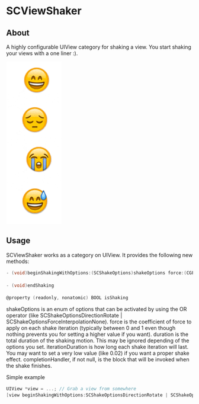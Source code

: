 SCViewShaker
============


## About
A highly configurable UIView category for shaking a view. You start shaking your views with a one liner :).

![](shake.gif)

## Usage

SCViewShaker works as a category on UIView. It provides the following new methods:
     
```objective-c
- (void)beginShakingWithOptions:(SCShakeOptions)shakeOptions force:(CGFloat)force duration:(CGFloat)duration iterationDuration:(CGFloat)iterationDuration completionHandler:(ShakeCompletionHandler)completionHandler
     
- (void)endShaking
     
@property (readonly, nonatomic) BOOL isShaking
```

shakeOptions is an enum of options that can be activated by using the OR operator (like SCShakeOptionsDirectionRotate | SCShakeOptionsForceInterpolationNone).
force is the coefficient of force to apply on each shake iteration (typically between 0 and 1 even though nothing prevents you for setting a higher value if you want).
duration is the total duration of the shaking motion. This may be ignored depending of the options you set.
iterationDuration is how long each shake iteration will last. You may want to set a very low value (like 0.02) if you want a proper shake effect.
completionHandler, if not null, is the block that will be invoked when the shake finishes.


Simple example

```objective-c
UIView *view = ...; // Grab a view from somewhere
[view beginShakingWithOptions:SCShakeOptionsDirectionRotate | SCShakeOptionsForceInterpolationExpDown | SCShakeOptionsAtEndRestart | SCShakeOptionsAutoreverse force:0.15 duration:1 iterationDuration:0.03 completionHandler:nil];
```    
    
